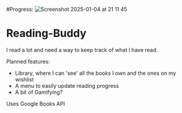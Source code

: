 #Progress:
![Screenshot 2025-01-04 at 21 11 45](https://github.com/user-attachments/assets/a6ce05ab-75fa-4512-9e9b-12dc957f8c3d)


# Reading-Buddy
I read a lot and need a way to keep track of what I have read.

Planned features:
- Library, where I can 'see' all the books I own and the ones on my wishlist
- A menu to easily update reading progress
- A bit of Gamifying?

Uses Google Books API
